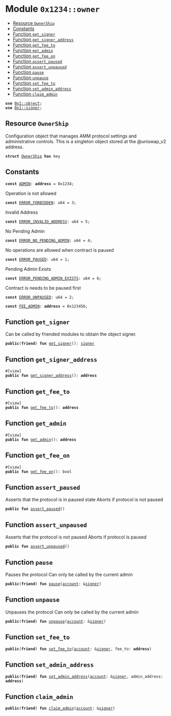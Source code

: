 
<a id="0x1234_owner"></a>

# Module `0x1234::owner`



-  [Resource `OwnerShip`](#0x1234_owner_OwnerShip)
-  [Constants](#@Constants_0)
-  [Function `get_signer`](#0x1234_owner_get_signer)
-  [Function `get_signer_address`](#0x1234_owner_get_signer_address)
-  [Function `get_fee_to`](#0x1234_owner_get_fee_to)
-  [Function `get_admin`](#0x1234_owner_get_admin)
-  [Function `get_fee_on`](#0x1234_owner_get_fee_on)
-  [Function `assert_paused`](#0x1234_owner_assert_paused)
-  [Function `assert_unpaused`](#0x1234_owner_assert_unpaused)
-  [Function `pause`](#0x1234_owner_pause)
-  [Function `unpause`](#0x1234_owner_unpause)
-  [Function `set_fee_to`](#0x1234_owner_set_fee_to)
-  [Function `set_admin_address`](#0x1234_owner_set_admin_address)
-  [Function `claim_admin`](#0x1234_owner_claim_admin)


<pre><code><b>use</b> <a href="">0x1::object</a>;
<b>use</b> <a href="">0x1::signer</a>;
</code></pre>



<a id="0x1234_owner_OwnerShip"></a>

## Resource `OwnerShip`

Configuration object that manages AMM protocol settings and administrative controls.
This is a singleton object stored at the @uniswap_v2 address.


<pre><code><b>struct</b> <a href="owner.md#0x1234_owner_OwnerShip">OwnerShip</a> <b>has</b> key
</code></pre>



<a id="@Constants_0"></a>

## Constants


<a id="0x1234_owner_ADMIN"></a>



<pre><code><b>const</b> <a href="owner.md#0x1234_owner_ADMIN">ADMIN</a>: <b>address</b> = 0x1234;
</code></pre>



<a id="0x1234_owner_ERROR_FORBIDDEN"></a>

Operation is not allowed


<pre><code><b>const</b> <a href="owner.md#0x1234_owner_ERROR_FORBIDDEN">ERROR_FORBIDDEN</a>: u64 = 3;
</code></pre>



<a id="0x1234_owner_ERROR_INVALID_ADDRESS"></a>

Invalid Address


<pre><code><b>const</b> <a href="owner.md#0x1234_owner_ERROR_INVALID_ADDRESS">ERROR_INVALID_ADDRESS</a>: u64 = 5;
</code></pre>



<a id="0x1234_owner_ERROR_NO_PENDING_ADMIN"></a>

No Pending Admin


<pre><code><b>const</b> <a href="owner.md#0x1234_owner_ERROR_NO_PENDING_ADMIN">ERROR_NO_PENDING_ADMIN</a>: u64 = 4;
</code></pre>



<a id="0x1234_owner_ERROR_PAUSED"></a>

No operations are allowed when contract is paused


<pre><code><b>const</b> <a href="owner.md#0x1234_owner_ERROR_PAUSED">ERROR_PAUSED</a>: u64 = 1;
</code></pre>



<a id="0x1234_owner_ERROR_PENDING_ADMIN_EXISTS"></a>

Pending Admin Exists


<pre><code><b>const</b> <a href="owner.md#0x1234_owner_ERROR_PENDING_ADMIN_EXISTS">ERROR_PENDING_ADMIN_EXISTS</a>: u64 = 6;
</code></pre>



<a id="0x1234_owner_ERROR_UNPAUSED"></a>

Contract is needs to be paused first


<pre><code><b>const</b> <a href="owner.md#0x1234_owner_ERROR_UNPAUSED">ERROR_UNPAUSED</a>: u64 = 2;
</code></pre>



<a id="0x1234_owner_FEE_ADMIN"></a>



<pre><code><b>const</b> <a href="owner.md#0x1234_owner_FEE_ADMIN">FEE_ADMIN</a>: <b>address</b> = 0x123456;
</code></pre>



<a id="0x1234_owner_get_signer"></a>

## Function `get_signer`

Can be called by friended modules to obtain the object signer.


<pre><code><b>public</b>(<b>friend</b>) <b>fun</b> <a href="owner.md#0x1234_owner_get_signer">get_signer</a>(): <a href="">signer</a>
</code></pre>



<a id="0x1234_owner_get_signer_address"></a>

## Function `get_signer_address`



<pre><code>#[view]
<b>public</b> <b>fun</b> <a href="owner.md#0x1234_owner_get_signer_address">get_signer_address</a>(): <b>address</b>
</code></pre>



<a id="0x1234_owner_get_fee_to"></a>

## Function `get_fee_to`



<pre><code>#[view]
<b>public</b> <b>fun</b> <a href="owner.md#0x1234_owner_get_fee_to">get_fee_to</a>(): <b>address</b>
</code></pre>



<a id="0x1234_owner_get_admin"></a>

## Function `get_admin`



<pre><code>#[view]
<b>public</b> <b>fun</b> <a href="owner.md#0x1234_owner_get_admin">get_admin</a>(): <b>address</b>
</code></pre>



<a id="0x1234_owner_get_fee_on"></a>

## Function `get_fee_on`



<pre><code>#[view]
<b>public</b> <b>fun</b> <a href="owner.md#0x1234_owner_get_fee_on">get_fee_on</a>(): bool
</code></pre>



<a id="0x1234_owner_assert_paused"></a>

## Function `assert_paused`

Asserts that the protocol is in paused state
Aborts if protocol is not paused


<pre><code><b>public</b> <b>fun</b> <a href="owner.md#0x1234_owner_assert_paused">assert_paused</a>()
</code></pre>



<a id="0x1234_owner_assert_unpaused"></a>

## Function `assert_unpaused`

Asserts that the protocol is not paused
Aborts if protocol is paused


<pre><code><b>public</b> <b>fun</b> <a href="owner.md#0x1234_owner_assert_unpaused">assert_unpaused</a>()
</code></pre>



<a id="0x1234_owner_pause"></a>

## Function `pause`

Pauses the protocol
Can only be called by the current admin


<pre><code><b>public</b>(<b>friend</b>) <b>fun</b> <a href="owner.md#0x1234_owner_pause">pause</a>(<a href="">account</a>: &<a href="">signer</a>)
</code></pre>



<a id="0x1234_owner_unpause"></a>

## Function `unpause`

Unpauses the protocol
Can only be called by the current admin


<pre><code><b>public</b>(<b>friend</b>) <b>fun</b> <a href="owner.md#0x1234_owner_unpause">unpause</a>(<a href="">account</a>: &<a href="">signer</a>)
</code></pre>



<a id="0x1234_owner_set_fee_to"></a>

## Function `set_fee_to`



<pre><code><b>public</b>(<b>friend</b>) <b>fun</b> <a href="owner.md#0x1234_owner_set_fee_to">set_fee_to</a>(<a href="">account</a>: &<a href="">signer</a>, fee_to: <b>address</b>)
</code></pre>



<a id="0x1234_owner_set_admin_address"></a>

## Function `set_admin_address`



<pre><code><b>public</b>(<b>friend</b>) <b>fun</b> <a href="owner.md#0x1234_owner_set_admin_address">set_admin_address</a>(<a href="">account</a>: &<a href="">signer</a>, admin_address: <b>address</b>)
</code></pre>



<a id="0x1234_owner_claim_admin"></a>

## Function `claim_admin`



<pre><code><b>public</b>(<b>friend</b>) <b>fun</b> <a href="owner.md#0x1234_owner_claim_admin">claim_admin</a>(<a href="">account</a>: &<a href="">signer</a>)
</code></pre>
